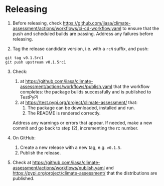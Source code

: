 # Releasing

1. Before releasing, check
   <https://github.com/iiasa/climate-assessment/actions/workflows/ci-cd-workflow.yaml> to
   ensure that the push and scheduled builds are passing. Address any failures before
   releasing.

2. Tag the release candidate version, i.e. with a `rcN` suffix, and push:

```console
git tag v0.1.5rc1
git push upstream v0.1.5rc1
```

3. Check:
   1. at <https://github.com/iiasa/climate-assessment/actions/workflows/publish.yaml>
   that the workflow completes: the package builds successfully and is published to
   TestPyPI
   2. at <https://test.pypi.org/project/climate-assessment/> that:
      1. The package can be downloaded, installed and run.
      2. The README is rendered correctly.

    Address any warnings or errors that appear. If needed, make a new
    commit and go back to step (2), incrementing the rc number.

4. On GitHub:
   1. Create a new release with a new tag, e.g. `v0.1.5`.
   2. Publish the release.

5. Check at <https://github.com/iiasa/climate-assessment/actions/workflows/publish.yaml>
    and <https://pypi.org/project/climate-assessment/> that the distributions are
    published.
